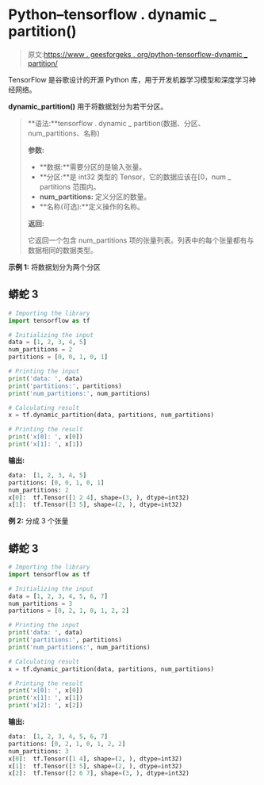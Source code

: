 # Python–tensorflow . dynamic _ partition()

> 原文:[https://www . geesforgeks . org/python-tensorflow-dynamic _ partition/](https://www.geeksforgeeks.org/python-tensorflow-dynamic_partition/)

TensorFlow 是谷歌设计的开源 Python 库，用于开发机器学习模型和深度学习神经网络。

**dynamic_partition()** 用于将数据划分为若干分区。

> **语法:**tensorflow . dynamic _ partition(数据、分区、num_partitions、名称)
> 
> **参数:**
> 
> *   **数据:**需要分区的是输入张量。
> *   **分区:**是 int32 类型的 Tensor，它的数据应该在[0，num _ partitions 范围内。
> *   **num_partitions:** 定义分区的数量。
> *   **名称(可选):**定义操作的名称。
> 
> **返回:**
> 
> 它返回一个包含 num_partitions 项的张量列表。列表中的每个张量都有与数据相同的数据类型。

**示例 1:** 将数据划分为两个分区

## 蟒蛇 3

```py
# Importing the library
import tensorflow as tf

# Initializing the input
data = [1, 2, 3, 4, 5]
num_partitions = 2
partitions = [0, 0, 1, 0, 1]

# Printing the input
print('data: ', data)
print('partitions:', partitions)
print('num_partitions:', num_partitions)

# Calculating result
x = tf.dynamic_partition(data, partitions, num_partitions)

# Printing the result
print('x[0]: ', x[0])
print('x[1]: ', x[1])
```

**输出:**

```py
data:  [1, 2, 3, 4, 5]
partitions: [0, 0, 1, 0, 1]
num_partitions: 2
x[0]:  tf.Tensor([1 2 4], shape=(3, ), dtype=int32)
x[1]:  tf.Tensor([3 5], shape=(2, ), dtype=int32)

```

**例 2:** 分成 3 个张量

## 蟒蛇 3

```py
# Importing the library
import tensorflow as tf

# Initializing the input
data = [1, 2, 3, 4, 5, 6, 7]
num_partitions = 3
partitions = [0, 2, 1, 0, 1, 2, 2]

# Printing the input
print('data: ', data)
print('partitions:', partitions)
print('num_partitions:', num_partitions)

# Calculating result
x = tf.dynamic_partition(data, partitions, num_partitions)

# Printing the result
print('x[0]: ', x[0])
print('x[1]: ', x[1])
print('x[2]: ', x[2])
```

**输出:**

```py
data:  [1, 2, 3, 4, 5, 6, 7]
partitions: [0, 2, 1, 0, 1, 2, 2]
num_partitions: 3
x[0]:  tf.Tensor([1 4], shape=(2, ), dtype=int32)
x[1]:  tf.Tensor([3 5], shape=(2, ), dtype=int32)
x[2]:  tf.Tensor([2 6 7], shape=(3, ), dtype=int32)

```